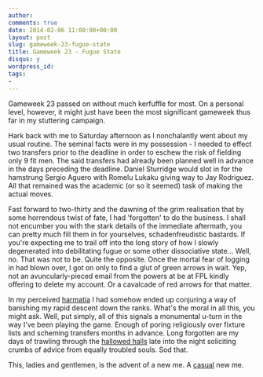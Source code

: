 ```yaml
---
author: 
comments: true
date: 2014-02-06 11:00:00+00:00
layout: post
slug: gameweek-23-fugue-state
title: Gameweek 23 - Fugue State
disqus: y
wordpress_id: 
tags: 
- 
---
```



Gameweek 23 passed on without much kerfuffle for most. On a personal level, however, it might just have been the most significant gameweek thus far in my stuttering campaign. 

Hark back with me to Saturday afternoon as I nonchalantly went about my usual routine. The seminal facts were in my possession - I needed to effect two transfers prior to the deadline in order to eschew the risk of fielding only 9 fit men. The said transfers had already been planned well in advance in the days preceding the deadline. Daniel Sturridge would slot in for the hamstrung Sergio Aguero with Romelu Lukaku giving way to Jay Rodriguez. All that remained was the academic (or so it seemed) task of making the actual moves. 

Fast forward to two-thirty and the dawning of the grim realisation that by some horrendous twist of fate, I had 'forgotten' to do the business. I shall not encumber you with the stark details of the immediate aftermath, you can pretty much fill them in for yourselves, schadenfreudistic bastards. If you're expecting me to trail off into the long story of how I slowly degenerated into debilitating fugue or some other dissociative state... Well, no. That was not to be. Quite the opposite. Once the mortal fear of logging in had blown over, I got on only to find a glut of green arrows in wait. Yep, not an avuncularly-pieced email from the powers at be at FPL kindly offering to delete my account. Or a cavalcade of red arrows for that matter. 

In my perceived [harmatia](http://en.wikipedia.org/wiki/Harmatia) I had somehow ended up conjuring a way of banishing my rapid descent down the ranks. What's the moral in all this, you might ask. Well, put simply, all of this signals a monumental u-turn in the way I've been playing the game. Enough of poring religiously over fixture lists and scheming transfers months in advance. Long forgotten are my days of trawling through the [hallowed halls](http://www.fantasyfootballscout.co.uk) late into the night soliciting crumbs of advice from equally troubled souls. Sod that. 

This, ladies and gentlemen, is the advent of a new me. A [casual](http://www.fantasyfootballscout.co.uk/2013/11/22/the-weekend-team-news-107/?hc_page=6#hc_comment_6047391) new me.

 
